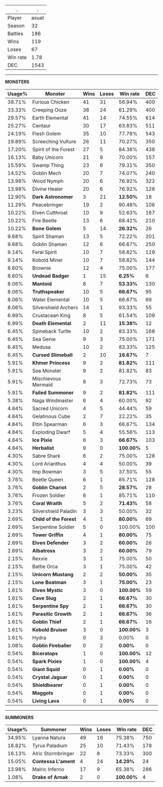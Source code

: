 .|.
|-|-
Player|asuet
Season|32
Battles|186
Wins|119
Loses|67
Win rate|1.78
DEC|1543

---
**MONSTERS**

Usage%|Monster|Wins|Loses|Win rate|DEC|
-|-|-|-|-|-|
38.71%|Furious Chicken|41|31|56.94%|400|
33.33%|Creeping Ooze|38|24|61.29%|400|
29.57%|Earth Elemental|41|14|74.55%|614|
25.27%|Centaur|30|17|63.83%|511|
24.19%|Flesh Golem|35|10|77.78%|543|
19.89%|Screeching Vulture|26|11|70.27%|350|
17.20%|Spirit of the Forest|27|5|84.38%|438|
16.13%|Baby Unicorn|21|9|70.00%|157|
15.59%|Swamp Thing|23|6|79.31%|350|
14.52%|Goblin Mech|20|7|74.07%|240|
13.98%|Wood Nymph|20|6|76.92%|322|
13.98%|Divine Healer|20|6|76.92%|128|
12.90%|**Dark Astronomer**|3|21|**12.50%**|18|
11.29%|Peacebringer|19|2|90.48%|106|
10.22%|Elven Cutthroat|10|9|52.63%|167|
10.22%|Fire Beetle|13|6|68.42%|210|
10.22%|**Bone Golem**|5|14|**26.32%**|26|
9.68%|Spirit Shaman|13|5|72.22%|201|
9.68%|Goblin Shaman|12|6|66.67%|250|
9.14%|Feral Spirit|10|7|58.82%|119|
9.14%|Kobold Miner|10|7|58.82%|144|
8.60%|Brownie|12|4|75.00%|177|
8.60%|**Undead Badger**|1|15|**6.25%**|6|
8.06%|**Mantoid**|8|7|**53.33%**|130|
8.06%|**Truthspeaker**|10|5|**66.67%**|95|
8.06%|Water Elemental|10|5|66.67%|69|
8.06%|Silvershield Archers|14|1|93.33%|55|
6.99%|Crustacean King|8|5|61.54%|109|
6.99%|**Death Elemental**|2|11|**15.38%**|12|
6.45%|Spineback Turtle|10|2|83.33%|168|
6.45%|Sea Genie|9|3|75.00%|171|
6.45%|Medusa|10|2|83.33%|125|
6.45%|**Cursed Slimeball**|2|10|**16.67%**|7|
5.91%|**Khmer Princess**|9|2|**81.82%**|111|
5.91%|Sea Monster|9|2|81.82%|83|
5.91%|Mischievous Mermaid|8|3|72.73%|73|
5.91%|**Failed Summoner**|9|2|**81.82%**|111|
5.38%|Naga Windmaster|6|4|60.00%|92|
4.84%|Sacred Unicorn|4|5|44.44%|59|
4.84%|Gelatinous Cube|2|7|22.22%|35|
4.84%|Ettin Spearman|6|3|66.67%|134|
4.84%|Exploding Dwarf|5|4|55.56%|113|
4.84%|**Ice Pixie**|6|3|**66.67%**|103|
4.84%|**Herbalist**|9|0|**100.00%**|5|
4.30%|Sabre Shark|6|2|75.00%|128|
4.30%|Lord Arianthus|4|4|50.00%|39|
4.30%|Imp Bowman|3|5|37.50%|55|
3.76%|Beetle Queen|6|1|85.71%|128|
3.76%|**Goblin Chariot**|2|5|**28.57%**|28|
3.76%|Frozen Soldier|6|1|85.71%|110|
3.76%|**Coral Wraith**|5|2|**71.43%**|58|
3.23%|Silvershield Paladin|3|3|50.00%|32|
2.69%|**Child of the Forest**|4|1|**80.00%**|69|
2.69%|Serpentine Soldier|5|0|100.00%|100|
2.69%|**Tower Griffin**|4|1|**80.00%**|75|
2.69%|**Elven Defender**|3|2|**60.00%**|26|
2.69%|**Albatross**|3|2|**60.00%**|79|
2.15%|Rexxie|3|1|75.00%|50|
2.15%|Battle Orca|3|1|75.00%|42|
2.15%|**Unicorn Mustang**|2|2|**50.00%**|35|
2.15%|**Lone Boatman**|3|1|**75.00%**|23|
1.61%|**Elven Mystic**|3|0|**100.00%**|59|
1.61%|**Cave Slug**|2|1|**66.67%**|30|
1.61%|**Serpentine Spy**|2|1|**66.67%**|30|
1.61%|**Parasitic Growth**|2|1|**66.67%**|36|
1.61%|**Goblin Thief**|2|1|**66.67%**|16|
1.61%|**Kobold Bruiser**|3|0|**100.00%**|3|
1.61%|Hydra|0|3|0.00%|0|
1.08%|**Goblin Fireballer**|0|2|**0.00%**|0|
0.54%|**Biceratops**|1|0|**100.00%**|12|
0.54%|**Spark Pixies**|1|0|**100.00%**|4|
0.54%|**Giant Squid**|0|1|**0.00%**|0|
0.54%|**Crystal Jaguar**|0|1|**0.00%**|0|
0.54%|**Shieldbearer**|0|1|**0.00%**|0|
0.54%|**Maggots**|0|1|**0.00%**|0|
0.54%|**Living Lava**|0|1|**0.00%**|0|

---
**SUMMONERS**

Usage%|Summoner|Wins|Loses|Win rate|DEC|
-|-|-|-|-|-|
34.95%|Lyanna Natura|49|16|75.38%|750|
18.82%|Tyrus Paladium|25|10|71.43%|178|
16.13%|Alric Stormbringer|22|8|73.33%|300|
15.05%|**Contessa L'ament**|4|24|**14.29%**|24|
13.98%|Malric Inferno|17|9|65.38%|286|
1.08%|**Drake of Arnak**|2|0|**100.00%**|4|
